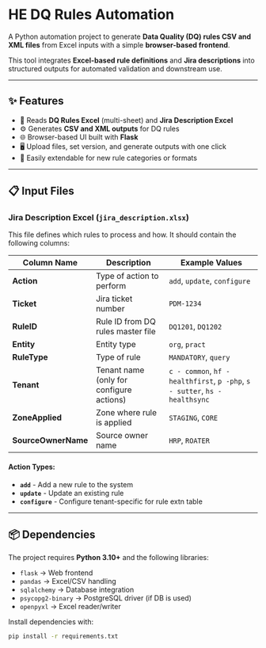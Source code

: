# HE DQ Rules Automation

A Python automation project to generate **Data Quality (DQ) rules CSV and XML files** from Excel inputs with a simple **browser-based frontend**.

This tool integrates **Excel-based rule definitions** and **Jira descriptions** into structured outputs for automated validation and downstream use.

---

## ✨ Features

- 📂 Reads **DQ Rules Excel** (multi-sheet) and **Jira Description Excel**
- ⚙️ Generates **CSV and XML outputs** for DQ rules
- 🌐 Browser-based UI built with **Flask**
- 🖥️ Upload files, set version, and generate outputs with one click
- 🔧 Easily extendable for new rule categories or formats

---

## 📋 Input Files

### Jira Description Excel (`jira_description.xlsx`)

This file defines which rules to process and how. It should contain the following columns:

| Column Name               | Description                              | Example Values                                                                        |
| ------------------------- | ---------------------------------------- | ------------------------------------------------------------------------------------- |
| **Action**          | Type of action to perform                | `add`, `update`, `configure`                                                    |
| **Ticket**          | Jira ticket number                       | `PDM-1234`                                                                          |
| **RuleID**          | Rule ID from DQ rules master file        | `DQ1201`, `DQ1202`                                                                |
| **Entity**          | Entity type                              | `org`, `pract`                                                                    |
| **RuleType**        | Type of rule                             | `MANDATORY`, `query`                                                              |
| **Tenant**          | Tenant name (only for configure actions) | `c - common`, `hf - healthfirst`, `p -php`, `s - sutter`, `hs - healthsync` |
| **ZoneApplied**     | Zone where rule is applied               | `STAGING`, `CORE`                                                                 |
| **SourceOwnerName** | Source owner name                        | `HRP`, `ROATER`                                                                   |

#### Action Types:

- **`add`** - Add a new rule to the system
- **`update`** - Update an existing rule
- **`configure`** - Configure tenant-specific for rule extn table

---

## 📦 Dependencies

The project requires **Python 3.10+** and the following libraries:

- `flask` → Web frontend
- `pandas` → Excel/CSV handling
- `sqlalchemy` → Database integration
- `psycopg2-binary` → PostgreSQL driver (if DB is used)
- `openpyxl` → Excel reader/writer

Install dependencies with:

```bash
pip install -r requirements.txt
```
